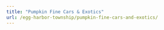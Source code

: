 ```yaml
---
title: "Pumpkin Fine Cars & Exotics"
url: /egg-harbor-township/pumpkin-fine-cars-and-exotics/
---
```

